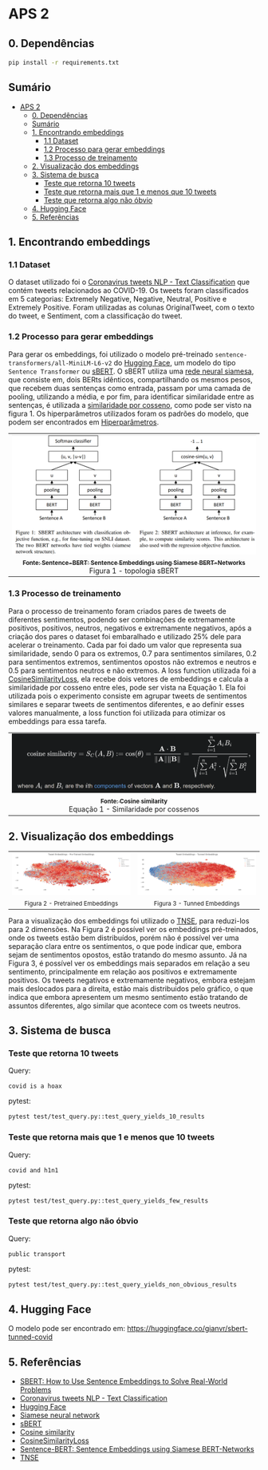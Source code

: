 # APS 2

## 0. Dependências
```bash
pip install -r requirements.txt
```

## Sumário
- [APS 2](#aps-2)
  - [0. Dependências](#0-dependências)
  - [Sumário](#sumário)
  - [1. Encontrando embeddings](#1-encontrando-embeddings)
    - [1.1 Dataset](#11-dataset)
    - [1.2 Processo para gerar embeddings](#12-processo-para-gerar-embeddings)
    - [1.3 Processo de treinamento](#13-processo-de-treinamento)
  - [2. Visualização dos embeddings](#2-visualização-dos-embeddings)
  - [3. Sistema de busca](#3-sistema-de-busca)
    - [Teste que retorna 10 tweets](#teste-que-retorna-10-tweets)
    - [Teste que retorna mais que 1 e menos que 10 tweets](#teste-que-retorna-mais-que-1-e-menos-que-10-tweets)
    - [Teste que retorna algo não óbvio](#teste-que-retorna-algo-não-óbvio)
  - [4. Hugging Face](#4-hugging-face)
  - [5. Referências](#5-referências)

## 1. Encontrando embeddings

### 1.1 Dataset 

O dataset utilizado foi o [Coronavirus tweets NLP - Text Classification](https://www.kaggle.com/datasets/datatattle/covid-19-nlp-text-classification?select=Corona_NLP_train.csv) que contém tweets relacionados ao COVID-19. Os tweets foram classificados em 5 categorias: Extremely Negative, Negative, Neutral, Positive e Extremely Positive. Foram utilizadas as colunas OriginalTweet, com o texto do tweet, e Sentiment, com a classificação do tweet.

### 1.2 Processo para gerar embeddings

Para gerar os embeddings, foi utilizado o modelo pré-treinado `sentence-transformers/all-MiniLM-L6-v2` do [Hugging Face](https://huggingface.co/sentence-transformers/all-MiniLM-L6-v2), um modelo do tipo `Sentence Transformer` ou [sBERT](https://sbert.net). O sBERT utiliza uma [rede neural siamesa](https://en.wikipedia.org/wiki/Siamese_neural_network), que consiste em, dois BERts idênticos, compartilhando os mesmos pesos, que recebem duas sentenças como entrada, passam por uma camada de pooling, utilizando a média, e por fim, para identificar similaridade entre as sentenças, é utilizada a [similaridade por cosseno](https://en.wikipedia.org/wiki/Cosine_similarity), como pode ser visto na figura 1. Os hiperparâmetros utilizados foram os padrões do modelo, que podem ser encontrados em [Hiperparâmetros](https://huggingface.co/gianvr/sbert-tunned-covid#all-hyperparameters).

<div align="center" style="max-width:68rem;">
<table>
  <tr>
   <td align="center"><a href="https://arxiv.org/abs/1908.10084"><img src="img/sbert.png" width="500px;" alt=""/><br /><sub><b>Fonte: Sentence-BERT: Sentence Embeddings using Siamese BERT-Networks</b></sub></a><br /><a href="https://arxiv.org/abs/1908.10084" title="Sentence-BERT: Sentence Embeddings using Siamese BERT-Networks"></a> Figura 1 - topologia sBERT</td>
  </tr>
</table>
</div>


### 1.3 Processo de treinamento

Para o processo de treinamento foram criados pares de tweets de diferentes sentimentos, podendo ser combinações de extremamente positivos, positivos, neutros, negativos e extremamente negativos, após a criação dos pares o dataset foi embaralhado e utilizado 25% dele para acelerar o treinamento. Cada par foi dado um valor que representa sua similaridade, sendo 0 para os extremos, 0.7 para sentimentos similares, 0.2 para sentimentos extremos, sentimentos opostos não extremos e neutros e 0.5 para sentimentos neutros e não extremos. A loss function utilizada foi a [CosineSimilarityLoss](https://www.sbert.net/docs/package_reference/sentence_transformer/losses.html#sentence_transformers.losses.CosineSimilarityLoss), ela recebe dois vetores de embeddings e calcula a similaridade por cosseno entre eles, pode ser vista na Equação 1. Ela foi utilizada pois o experimento consiste em agrupar tweets de sentimentos similares e separar tweets de sentimentos diferentes, e ao definir esses valores manualmente, a loss function foi utilizada para otimizar os embeddings para essa tarefa.

<div align="center" style="max-width:68rem;">
<table>
  <tr>
   <td align="center"><a href="https://en.wikipedia.org/wiki/Cosine_similarity"><img src="img/cosseno_similarity.png" width="700px;" alt=""/><br /><sub><b>Fonte: Cosine similarity</b></sub></a><br /><a href="https://en.wikipedia.org/wiki/Cosine_similarity" title="Cosine similarity"></a> Equação 1 - Similaridade por cossenos</td>
  </tr>
</table>
</div>

## 2. Visualização dos embeddings

<div align="center" style="max-width:68rem;">
<table>
  <tr>
   <td align="center"><img src="img/embeddings_pretrained.png"  alt=""/><br /><sub> Figura 2 - Pretrained Embeddings</td>
   <td align="center"><img src="img/embeddings_tunned.png"  alt=""/><br /><sub> Figura 3 - Tunned Embeddings</td>
  </tr>

</table>
</div>

Para a visualização dos embeddings foi utilizado o [TNSE](https://scikit-learn.org/stable/modules/generated/sklearn.manifold.TSNE.html), para reduzi-los para 2 dimensões. Na Figura 2 é possível ver os embeddings pré-treinados, onde os tweets estão bem distribuídos, porém não é possível ver uma separação clara entre os sentimentos, o que pode indicar que, embora sejam de sentimentos opostos, estão tratando do mesmo assunto. Já na Figura 3, é possível ver os embeddings mais separados em relação a seu sentimento, principalmente em relação aos positivos e extremamente positivos. Os tweets negativos e extremamente negativos, embora estejam mais deslocados para a direita, estão mais distribuidos pelo gráfico, o que indica que embora apresentem um mesmo sentimento estão tratando de assuntos diferentes, algo similar que acontece com os tweets neutros.
## 3. Sistema de busca

### Teste que retorna 10 tweets

Query:
```
covid is a hoax
```

pytest:
```bash
pytest test/test_query.py::test_query_yields_10_results
```

### Teste que retorna mais que 1 e menos que 10 tweets

Query:
```
covid and h1n1
```

pytest:
```bash
pytest test/test_query.py::test_query_yields_few_results
```

### Teste que retorna algo não óbvio

Query:
```
public transport
```

pytest:
```bash
pytest test/test_query.py::test_query_yields_non_obvious_results
```


## 4. Hugging Face

O modelo pode ser encontrado em: https://huggingface.co/gianvr/sbert-tunned-covid

## 5. Referências

- [SBERT: How to Use Sentence Embeddings to Solve Real-World Problems](https://anirbansen2709.medium.com/sbert-how-to-use-sentence-embeddings-to-solve-real-world-problems-f950aa300c72)
- [Coronavirus tweets NLP - Text Classification](https://www.kaggle.com/datasets/datatattle/covid-19-nlp-text-classification?select=Corona_NLP_train.csv)
- [Hugging Face](https://huggingface.co/sentence-transformers/all-MiniLM-L6-v2)
- [Siamese neural network](https://en.wikipedia.org/wiki/Siamese_neural_network)
- [sBERT](https://sbert.net)
- [Cosine similarity](https://en.wikipedia.org/wiki/Cosine_similarity)
- [CosineSimilarityLoss](https://www.sbert.net/docs/package_reference/sentence_transformer/losses.html#sentence_transformers.losses.CosineSimilarityLoss)
- [Sentence-BERT: Sentence Embeddings using Siamese BERT-Networks](https://arxiv.org/abs/1908.10084)
- [TNSE](https://scikit-learn.org/stable/modules/generated/sklearn.manifold.TSNE.html)
